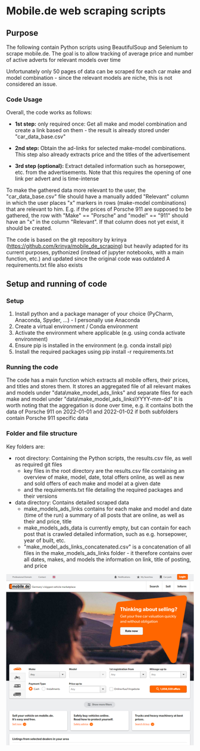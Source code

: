 # Mobile.de web scraping scripts

## Purpose
The following contain Python scripts using BeautifulSoup and Selenium to scrape mobile.de.
The goal is to allow tracking of average price and number of active adverts for relevant models over time

Unfortunately only 50 pages of data can be scraped for each car make and model combination - since the relevant models are niche, this is not considered an issue.


### Code Usage
Overall, the code works as follows:
* **1st step:** only required once: Get all make and model combination and create a link based on them - the result is already stored under "car_data_base.csv"

* **2nd step:** Obtain the ad-links for selected make-model combinations. This step also already extracts price and the titles of the advertisement

* **3rd step (optional):** Extract detailed information such as horsepower, etc. from the advertisements. Note that this requires the opening of one link per advert and is time-intense

To make the gathered data more relevant to the user, the "car_data_base.csv" file should have a manually added "Relevant" column in which the user places "x" markers in rows (make-model combinations) that are relevant to him. E.g. if the prices of Porsche 911 are supposed to be gathered, the row with "Make" == "Porsche" and "model" == "911" should have an "x" in the column "Relevant". If that column does not yet exist, it should be created.

The code is based on the git repository by krinya (https://github.com/krinya/mobile_de_scraping) but heavily adapted for its current purposes, pythonized (instead of jupyter notebooks, with a main function, etc.) and updated since the original code was outdated
A requirements.txt file also exists

## Setup and running of code
### Setup
1. Install python and a package manager of your choice (PyCharm, Anaconda, Spyder, ...) - I personally use Anaconda
2. Create a virtual environment / Conda environment
3. Activate the environment where applicable (e.g. using conda activate environment)
4. Ensure pip is installed in the environment (e.g. conda install pip)
5. Install the required packages using pip install -r requirements.txt

### Running the code
The code has a main function which extracts all mobile offers, their prices, and titles and stores them.
It stores an aggregated file of all relevant makes and models under "data\make_model_ads_links\" and separate files for each make and model under "data\make_model_ads_links\YYYY-mm-dd"
It is worth noting that the aggregation is done over time, e.g. it contains both the data of Porsche 911 on 2022-01-01 and 2022-01-02 if both subfolders contain Porsche 911 specific data

### Folder and file structure

Key folders are:
* root directory: Containing the Python scripts, the results.csv file, as well as required git files
  * key files in the root directory are the results.csv file containing an overview of make, model, date, total offers online, as well as new and sold offers of each make and model at a given date
  * and the requirements.txt file detailing the required packages and their versions
* data directory: Contains detailed scraped data
  * make_models_ads_links contains for each make and model and date (time of the run) a summary of all posts that are online, as well as their and price, title
  * make_models_ads_data is currently empty, but can contain for each post that is crawled detailed information, such as e.g. horsepower, year of built, etc.
  * "make_model_ads_links_concatenated.csv" is a concatenation of all files in the make_models_ads_links folder - it therefore contains over all dates, makes, and models the information on link, title of posting, and price 



![](images/mobile_de_landingpage.png)